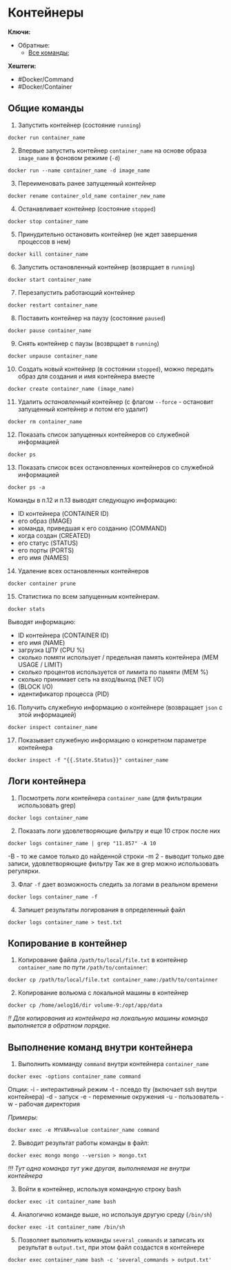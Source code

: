 
# Контейнеры

**Ключи:**
- Обратные:
	- [Все команды](All-docker-commands);

**Хештеги:**
- #Docker/Command
- #Docker/Container


## Общие команды

1) Запустить контейнер (состояние `running`)

```shell
docker run container_name
```
2) Впервые запустить контейнер `container_name` на основе образа `image_name` в фоновом режиме (`-d`)

```shell
docker run --name container_name -d image_name
```

3) Переименовать ранее запущенный контейнер

```shell
docker rename container_old_name container_new_name
```

4) Останавливает контейнер (состояние `stopped`)

```shell
docker stop container_name
```

5) Принудительно остановить контейнер (не ждет завершения процессов в нем)

```shell
docker kill container_name
```

6) Запустить остановленный контейнер (возврщает в `running`)

```shell
docker start container_name
```

7) Перезапустить работающий контейнер

```shell
docker restart container_name 
```

8) Поставить контейнер на паузу (состояние `paused`)

```shell
docker pause container_name
```

9) Снять контейнер с паузы (возврщает в `running`)
```shell
docker unpause container_name
```

10) Создать новый контейнер (в состоянии `stopped`), можно передать образ для создания и имя контейнера вместе

```shell
docker create container_name (image_name)
``` 

11) Удалить *остановленный* контейнер (с флагом `--force` - остановит запущенный контейнер и потом его удалит)

```shell
docker rm container_name
```

12) Показать список запущенных контейнеров со служебной информацией

```shell
docker ps
```

13) Показать список всех остановленных контейнеров со служебной информацией

```shell
docker ps -a
```

Команды в п.12 и п.13 выводят следующую информацию:
- ID контейнера (CONTAINER ID)
- его образ (IMAGE)
- команда, приведшая к его созданию (COMMAND)
- когда создан (CREATED)
- его статус (STATUS)
- его порты (PORTS)
- его имя (NAMES)

14) Удаление всех остановленных контейнеров

```shell
docker container prune
```

15) Статистика по всем запущенным контейнерам.

```shell
docker stats
```

Выводят информацию:
- ID контейнера (CONTAINER ID)
- его имя (NAME)
- загрузка ЦПУ (CPU %)
- сколько помяти использует / предельная память контейнера (MEM USAGE / LIMIT)
- сколько процентов используется от лимита по памяти (MEM %)
- сколько принимает сеть на вход/выход (NET I/O)
- (BLOCK I/O)
- идентификатор процесса (PID)

16) Получить служебную информацию о контейнере (возвращает `json` с этой информацией)

```shell
docker inspect container_name
```

17) Показывает служебную информацию о конкретном параметре контейнера

```shell
docker inspect -f "{{.State.Status}}" container_name
```


## Логи контейнера

1) Посмотреть логи контейнера `container_name` (для фильтрации использовать grep)

```shell
docker logs container_name 
```

2) Показать логи удовлетворяющие фильтру и еще 10 строк после них

```shell
docker logs container_name | grep "11.857" -A 10
```


-B - то же самое только до найденной строки
-m 2 - выводит только две записи, удовлетворяющие фильтру
Так же в grep можно использовать регулярки.

3) Флаг `-f` дает возможность следить за логами в реальном времени

```shell
docker logs container_name -f
```

4) Запишет результаты логирования в определенный файл

```shell
docker logs container_name > test.txt
```

## Копирование в контейнер

1) Копирование файла `/path/to/local/file.txt` в контейнер `container_name` по пути `/path/to/containner`:

```shell
docker cp /path/to/local/file.txt container_name:/path/to/containner
```

2) Копирование вольюма с локальной машины в контейнер

```shell
docker cp /home/aelog16/dir volume-9:/opt/app/data
```

*!! Для копирования из контейнера на локальную машины команда выполняется в обратном порядке.*

## Выполнение команд внутри контейнера

1) Выполнить комманду `command` внутри контейнера `container_name`

```shell
docker exec -options container_name command
```

Опции:
-i - интерактивный режим
-t - псевдо tty (включает ssh внутри контейнера)
-d - запуск
-e - переменные окружения
-u - пользователь
-w - рабочая директория

*Примеры:*
```shell
docker exec -e MYVAR=value container_name command
```

2) Выводит результат работы команды в файл:

```shell
docker exec mongo mongo --version > mongo.txt
```

*!!!	Тут одна команда  тут уже другая, выполняемая не внутри контейнера*

3)  Войти в контейнер, используя командную строку bash

```shell
docker exec -it container_name bash
```

4) Аналогично команде выше, но используя другую среду (`/bin/sh`)

```shell
docker exec -it container_name /bin/sh
```

5) Позволяет выполнить команды `several_commands` и записать их результат в `output.txt`, при этом файл создастся в контейнере

```shell
docker exec container_name bash -c 'several_commands > output.txt' 
```
